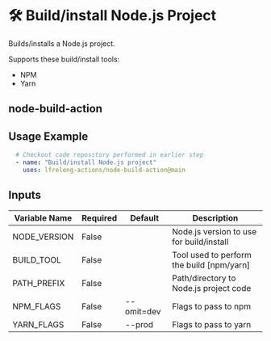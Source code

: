 <!--
# SPDX-License-Identifier: Apache-2.0
# SPDX-FileCopyrightText: 2025 The Linux Foundation
-->

# 🛠️ Build/install Node.js Project

Builds/installs a Node.js project.

Supports these build/install tools:

- NPM
- Yarn

## node-build-action

## Usage Example

<!-- markdownlint-disable MD046 -->

```yaml
  # Checkout code repository performed in earlier step
  - name: "Build/install Node.js project"
    uses: lfreleng-actions/node-build-action@main
```

<!-- markdownlint-enable MD046 -->

## Inputs

<!-- markdownlint-disable MD013 -->

| Variable Name | Required | Default    | Description                               |
| ------------- | -------- | ---------- | ----------------------------------------- |
| NODE_VERSION  | False    |            | Node.js version to use for build/install  |
| BUILD_TOOL    | False    |            | Tool used to perform the build [npm/yarn] |
| PATH_PREFIX   | False    |            | Path/directory to Node.js project code    |
| NPM_FLAGS     | False    | --omit=dev | Flags to pass to npm                      |
| YARN_FLAGS    | False    | --prod     | Flags to pass to yarn                     |
